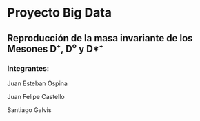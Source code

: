 # **Proyecto Big Data**
## Reproducción de la masa invariante de los Mesones D⁺, D⁰ y D*⁺

### **Integrantes:**
Juan Esteban Ospina

Juan Felipe Castello

Santiago Galvis

